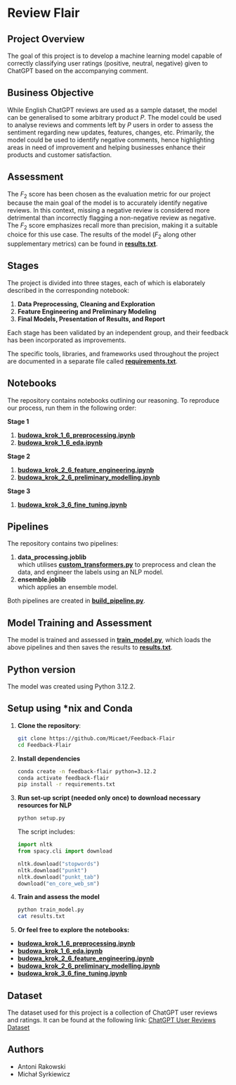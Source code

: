 # Review Flair

## Project Overview
The goal of this project is to develop a machine learning model capable of correctly classifying user ratings (positive, neutral, negative) given to ChatGPT based on the accompanying comment. 

## Business Objective
While English ChatGPT reviews are used as a sample dataset, the model can be generalised to some
arbitrary product $P$. The model could be used to analyse reviews and comments left by $P$ users in order to 
assess the sentiment regarding new updates, features, changes, etc. Primarily, the model could be used
to identify negative comments, hence highlighting areas in need of improvement
and helping businesses enhance their products and customer satisfaction.

## Assessment
The $F_{2}$ score has been chosen as the evaluation metric for our project because the main goal of the model is to accurately identify negative reviews. In this context, missing a negative review is considered more detrimental than incorrectly flagging a non-negative review as negative. The $F_{2}$ score emphasizes recall more than precision, making it a suitable choice for this use case. The results of the model ($F_{2}$ along other supplementary metrics) can be found in [**results.txt**](results.txt).

## Stages
The project is divided into three stages, each of which is elaborately described in the corresponding notebook:
1. **Data Preprocessing, Cleaning and Exploration**
2. **Feature Engineering and Preliminary Modeling**
3. **Final Models, Presentation of Results, and Report**

Each stage has been validated by an independent group, and their feedback has been incorporated as improvements.

The specific tools, libraries, and frameworks used throughout the project are documented in a separate file called [**requirements.txt**](requirements.txt).

## Notebooks

The repository contains notebooks outlining our reasoning. To reproduce our process, run them in the following order:

**Stage 1**
1. [**budowa_krok_1_6_preprocessing.ipynb**](budowa_krok_1_6_preprocessing.ipynb)
2. [**budowa_krok_1_6_eda.ipynb**](budowa_krok_1_6_eda.ipynb)

**Stage 2**
1. [**budowa_krok_2_6_feature_engineering.ipynb**](budowa_krok_2_6_feature_engineering.ipynb)
2. [**budowa_krok_2_6_preliminary_modelling.ipynb**](budowa_krok_2_6_preliminary_modelling.ipynb)

**Stage 3**
1. [**budowa_krok_3_6_fine_tuning.ipynb**](budowa_krok_3_6_fine_tuning.ipynb)

## Pipelines

The repository contains two pipelines:

1. **data_processing.joblib** <br>
which utilises [**custom_transformers.py**](custom_transformers.py) to preprocess and clean the data, and engineer the labels
using an NLP model.
2. **ensemble.joblib** <br>
which applies an ensemble model.

Both pipelines are created in [**build_pipeline.py**](build_pipeline.py).

## Model Training and Assessment

The model is trained and assessed in [**train_model.py**](train_model.py), which loads the above pipelines and then saves
the results to [**results.txt**](results.txt).

## Python version

The model was created using Python 3.12.2.

## Setup using *nix and Conda

1. **Clone the repository**:
   ```bash
   git clone https://github.com/Micaet/Feedback-Flair
   cd Feedback-Flair
   ```
2. **Install dependencies**
   ```bash
   conda create -n feedback-flair python=3.12.2
   conda activate feedback-flair
   pip install -r requirements.txt
   ```
3. **Run set-up script (needed only once) to download necessary resources for NLP**
   ```bash
   python setup.py
   ```

   The script includes:
   ```python
   import nltk
   from spacy.cli import download

   nltk.download("stopwords")
   nltk.download("punkt")
   nltk.download("punkt_tab")
   download("en_core_web_sm")
   ```
4. **Train and assess the model**
   ```bash
   python train_model.py
   cat results.txt
   ```

5. **Or feel free to explore the notebooks:** <br>

+ [**budowa_krok_1_6_preprocessing.ipynb**](budowa_krok_1_6_preprocessing.ipynb)
+ [**budowa_krok_1_6_eda.ipynb**](budowa_krok_1_6_eda.ipynb)
+ [**budowa_krok_2_6_feature_engineering.ipynb**](budowa_krok_2_6_feature_engineering.ipynb)
+ [**budowa_krok_2_6_preliminary_modelling.ipynb**](budowa_krok_2_6_preliminary_modelling.ipynb)
+ [**budowa_krok_3_6_fine_tuning.ipynb**](budowa_krok_3_6_fine_tuning.ipynb)

## Dataset
The dataset used for this project is a collection of ChatGPT user reviews and ratings. It can be found at the following link:
[ChatGPT User Reviews Dataset](https://www.kaggle.com/datasets/anandshaw2001/chatgpt-users-reviews)

## Authors
- Antoni Rakowski
- Michał Syrkiewicz
